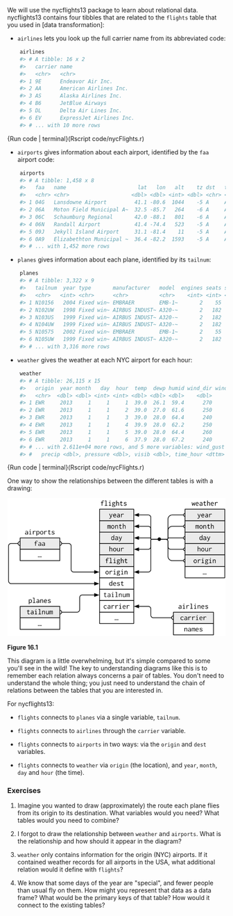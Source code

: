 
We will use the nycflights13 package to learn about relational data. nycflights13 contains four tibbles that are related to the `flights` table that you used in [data transformation]:

*   `airlines` lets you look up the full carrier name from its abbreviated
    code:

    
```r
    airlines
    #> # A tibble: 16 x 2
    #>   carrier name                    
    #>   <chr>   <chr>                   
    #> 1 9E      Endeavor Air Inc.       
    #> 2 AA      American Airlines Inc.  
    #> 3 AS      Alaska Airlines Inc.    
    #> 4 B6      JetBlue Airways         
    #> 5 DL      Delta Air Lines Inc.    
    #> 6 EV      ExpressJet Airlines Inc.
    #> # ... with 10 more rows
```
{Run code | terminal}(Rscript code/nycFlights.r)


*   `airports` gives information about each airport, identified by the `faa`
    airport code:

    
```r
    airports
    #> # A tibble: 1,458 x 8
    #>   faa   name                       lat   lon   alt    tz dst   tzone       
    #>   <chr> <chr>                    <dbl> <dbl> <int> <dbl> <chr> <chr>       
    #> 1 04G   Lansdowne Airport         41.1 -80.6  1044    -5 A     America/New~
    #> 2 06A   Moton Field Municipal A~  32.5 -85.7   264    -6 A     America/Chi~
    #> 3 06C   Schaumburg Regional       42.0 -88.1   801    -6 A     America/Chi~
    #> 4 06N   Randall Airport           41.4 -74.4   523    -5 A     America/New~
    #> 5 09J   Jekyll Island Airport     31.1 -81.4    11    -5 A     America/New~
    #> 6 0A9   Elizabethton Municipal ~  36.4 -82.2  1593    -5 A     America/New~
    #> # ... with 1,452 more rows
```

*   `planes` gives information about each plane, identified by its `tailnum`:

    
```r
    planes
    #> # A tibble: 3,322 x 9
    #>   tailnum  year type       manufacturer   model  engines seats speed engine
    #>   <chr>   <int> <chr>      <chr>          <chr>    <int> <int> <int> <chr> 
    #> 1 N10156   2004 Fixed win~ EMBRAER        EMB-1~       2    55    NA Turbo~
    #> 2 N102UW   1998 Fixed win~ AIRBUS INDUST~ A320-~       2   182    NA Turbo~
    #> 3 N103US   1999 Fixed win~ AIRBUS INDUST~ A320-~       2   182    NA Turbo~
    #> 4 N104UW   1999 Fixed win~ AIRBUS INDUST~ A320-~       2   182    NA Turbo~
    #> 5 N10575   2002 Fixed win~ EMBRAER        EMB-1~       2    55    NA Turbo~
    #> 6 N105UW   1999 Fixed win~ AIRBUS INDUST~ A320-~       2   182    NA Turbo~
    #> # ... with 3,316 more rows
```

*   `weather` gives the weather at each NYC airport for each hour:

    
```r
    weather
    #> # A tibble: 26,115 x 15
    #>   origin  year month   day  hour  temp  dewp humid wind_dir wind_speed
    #>   <chr>  <dbl> <dbl> <int> <int> <dbl> <dbl> <dbl>    <dbl>      <dbl>
    #> 1 EWR     2013     1     1     1  39.0  26.1  59.4      270      10.4 
    #> 2 EWR     2013     1     1     2  39.0  27.0  61.6      250       8.06
    #> 3 EWR     2013     1     1     3  39.0  28.0  64.4      240      11.5 
    #> 4 EWR     2013     1     1     4  39.9  28.0  62.2      250      12.7 
    #> 5 EWR     2013     1     1     5  39.0  28.0  64.4      260      12.7 
    #> 6 EWR     2013     1     1     6  37.9  28.0  67.2      240      11.5 
    #> # ... with 2.611e+04 more rows, and 5 more variables: wind_gust <dbl>,
    #> #   precip <dbl>, pressure <dbl>, visib <dbl>, time_hour <dttm>
```
{Run code | terminal}(Rscript code/nycFlights.r)


One way to show the relationships between the different tables is with a drawing:


![Figure 16.1](diagrams/relational-nycflights.png)

**Figure 16.1**

This diagram is a little overwhelming, but it's simple compared to some you'll see in the wild! The key to understanding diagrams like this is to remember each relation always concerns a pair of tables. You don't need to understand the whole thing; you just need to understand the chain of relations between the tables that you are interested in.

For nycflights13:

* `flights` connects to `planes` via a single variable, `tailnum`. 

* `flights` connects to `airlines` through the `carrier` variable.

* `flights` connects to `airports` in two ways: via the `origin` and
  `dest` variables.

* `flights` connects to `weather` via `origin` (the location), and
  `year`, `month`, `day` and `hour` (the time).

### Exercises

1.  Imagine you wanted to draw (approximately) the route each plane flies from
    its origin to its destination. What variables would you need? What tables
    would you need to combine?

1.  I forgot to draw the relationship between `weather` and `airports`.
    What is the relationship and how should it appear in the diagram?

1.  `weather` only contains information for the origin (NYC) airports. If
    it contained weather records for all airports in the USA, what additional
    relation would it define with `flights`?

1.  We know that some days of the year are "special", and fewer people than
    usual fly on them. How might you represent that data as a data frame?
    What would be the primary keys of that table? How would it connect to the
    existing tables?
